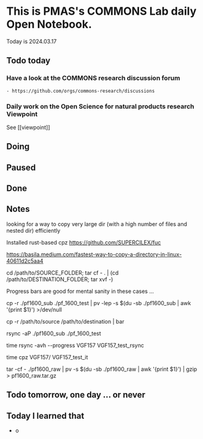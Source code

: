 
# This is PMAS's COMMONS Lab daily Open Notebook.

Today is 2024.03.17

## Todo today

### Have a look at the COMMONS research discussion forum
    - https://github.com/orgs/commons-research/discussions

### Daily work on the Open Science for natural products research Viewpoint

See [[viewpoint]]


###
###

## Doing

## Paused

## Done

## Notes

looking for a way to copy very large dir (with a high number of files and nested dir) efficiently

Installed rust-based  cpz https://github.com/SUPERCILEX/fuc


https://basila.medium.com/fastest-way-to-copy-a-directory-in-linux-40611d2c5aa4

cd /path/to/SOURCE_FOLDER; tar cf - . | (cd /path/to/DESTINATION_FOLDER; tar xvf -)

Progress bars are good for mental sanity in these cases ...


cp -r ./pf1600_sub ./pf_1600_test | pv -lep -s $(du -sb ./pf1600_sub | awk '{print $1}') >/dev/null

cp -r /path/to/source /path/to/destination | bar

rsync -aP ./pf1600_sub ./pf_1600_test

time rsync -avh --progress VGF157 VGF157_test_rsync



time cpz VGF157/ VGF157_test_it


tar -cf - ./pf1600_raw | pv -s $(du -sb ./pf1600_raw | awk '{print $1}') | gzip > pf1600_raw.tar.gz




## Todo tomorrow, one day ... or never 


###
###


## Today I learned that

- o